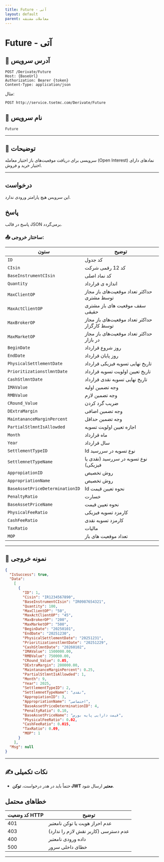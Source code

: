 ```yaml
---
title: Future - آتی
layout: default
parent: معاملات مشتقه
---
```


# Future - آتی

## 📌 آدرس سرویس

```
POST /Derivate/Future
Host: {BaseUrl}
Authorization: Bearer {token}
Content-Type: application/json
```

مثال:
```
POST http://service.tsetmc.com/Derivate/Future
```

## 🧾 نام سرویس

`Future`

---

## 🎯 توضیحات

سرویسی برای دریافت موقعیت‌های باز اختیار معامله (Open Interest) نمادهای دارای اختیار خرید و فروش.

---

## درخواست

این سرویس هیچ پارامتر ورودی ندارد.

## پاسخ

پاسخ در قالب JSON برمی‌گردد.

### 📤 ساختار خروجی:

| ستون             | توضیح                                                |
|------------------|------------------------------------------------------|
| `ID`                        | کد جدول                                          |
| `CIsin`                     | کد 12 رقمی شرکت                                  |
| `BaseInstrumentCIsin`       | کد نماد اصلی                                     |
| `Quantity`                  | اندازه ی قرارداد                                 |
| `MaxClientOP`               | حداکثر تعداد موقعیت‌های باز مجاز توسط مشتری     |
| `MaxActClientOP`            | سقف موقعیت های باز مشتری حقیقی                  |
| `MaxBrokerOP`               | حداکثر تعداد موقعیت‌های باز مجاز توسط کارگزار   |
| `MaxMarketOP`               | حداکثر تعداد موقعیت‌های باز مجاز در بازار       |
| `BeginDate`                 | روز شروع قرارداد                                 |
| `EndDate`                   | روز پایان قرارداد                                |
| `PhysicalSettlementDate`      | تاریخ نهایی تسویه فیزیکی قرارداد              |
| `PrioritizationstlmntDate`    | تاریخ تعیین اولویت تسویه قرارداد              |
| `CashStlmntDate`              | تاریخ نهایی تسویه نقدی قرارداد                |
| `IMAValue`                    | وجه تضمین اولیه                                |
| `RMBValue`                    | وجه تضمین لازم                                  |
| `CRound_Value`                | ضریب گرد کردن                                  |
| `DExtraMargin`                | وجه تضمین اضافی                                |
| `MaintananceMarginPercent`    | وجه تضمین حداقل                                |
| `PartialStlmntIsAllowded`     | اجازه تعیین اولویت تسویه                      |
| `Month`                       | ماه قرارداد                                    |
| `Year`                        | سال قرارداد                                    |
| `SettlementTypeID`            | Id نوع تسویه در سررسید                         |
| `SettlemnetTypeName`          |  نوع تسویه در سررسید (نقدی یا فیزیکی)         |
| `AppropiationID`              | روش تخصیص                                       |
| `AppropriationName`           | روش تخصیص                                       |
| `BaseAssetPriceDeterminationID` | Id نحوه تعیین قیمت                           |
| `PenaltyRatio`                | خسارت                                           |
| `BaseAssetPriceName`          | نحوه تعیین قیمت                                |
| `PhysicalFeeRatio`            | کارمزد تسویه فیزیکی                            |
| `CashFeeRatio`                | کارمزد تسویه نقدی                              |
| `TaxRatio`                    | مالیات                                          |
| `MOP`                         | تعداد موقعیت های باز                           |

---

## 📄 نمونه خروجی

```json
{
  "IsSuccess": true,
  "Data":
    [
      {
        "ID": 1,
        "Cisin": "IR1234567890",
        "BaseInstrumentCIsin": "IR0987654321",
        "Quantity": 100,
        "MaxClientOP": "50",
        "MaxActClientOP": "45",
        "MaxBrokerOP": "200",
        "MaxMarketOP": "500",
        "BeginDate": "20250101",
        "EndDate": "20251230",
        "PhysicalSettlementDate": "20251231",
        "PrioritizationstlmntDate": "20251229",
        "CashStlmntDate": "20260102",
        "IMAValue": 1500000.00,
        "RMBValue": 750000.00,
        "CRound_Value": 0.05,
        "DExtraMargin": 200000.00,
        "MaintananceMarginPercent": 0.25,
        "PartialStlmntIsAllowded": 1,
        "Month": 9,
        "Year": 2025,
        "SettlementTypeID": 2,
        "SettlemnetTypeName": "نقدی",
        "AppropiationID": 3,
        "AppropriationName": "اختصاصی",
        "BaseAssetPriceDeterminationID": 4,
        "PenaltyRatio": 0.10,
        "BaseAssetPriceName": "قیمت دارایی پایه بورس",
        "PhysicalFeeRatio": 0.02,
        "CashFeeRatio": 0.015,
        "TaxRatio": 0.09,
        "MOP": 1
      }
    ],
  "Msg": null
}
```

---

## ✍️ نکات تکمیلی
- حتماً باید در هدر درخواست، **توکن JWT معتبر** ارسال شود.

## خطاهای محتمل

| کد وضعیت HTTP | توضیح |
|---------------|-------|
| 401 | عدم احراز هویت یا توکن نامعتبر |
| 403 | عدم دسترسی (کاربر نقش لازم را ندارد) |
| 400 | داده ورودی نامعتبر |
| 500 | خطای داخلی سرور |

---


